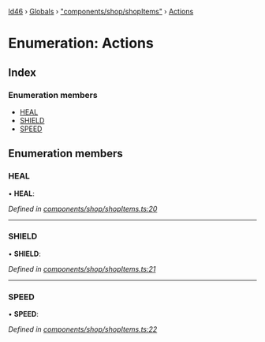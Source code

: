 [ld46](../README.md) › [Globals](../globals.md) › ["components/shop/shopItems"](../modules/_components_shop_shopitems_.md) › [Actions](_components_shop_shopitems_.actions.md)

# Enumeration: Actions

## Index

### Enumeration members

* [HEAL](_components_shop_shopitems_.actions.md#heal)
* [SHIELD](_components_shop_shopitems_.actions.md#shield)
* [SPEED](_components_shop_shopitems_.actions.md#speed)

## Enumeration members

###  HEAL

• **HEAL**:

*Defined in [components/shop/shopItems.ts:20](https://github.com/jrod-disco/ld46-keepalive/blob/0d14d56/src/components/shop/shopItems.ts#L20)*

___

###  SHIELD

• **SHIELD**:

*Defined in [components/shop/shopItems.ts:21](https://github.com/jrod-disco/ld46-keepalive/blob/0d14d56/src/components/shop/shopItems.ts#L21)*

___

###  SPEED

• **SPEED**:

*Defined in [components/shop/shopItems.ts:22](https://github.com/jrod-disco/ld46-keepalive/blob/0d14d56/src/components/shop/shopItems.ts#L22)*
